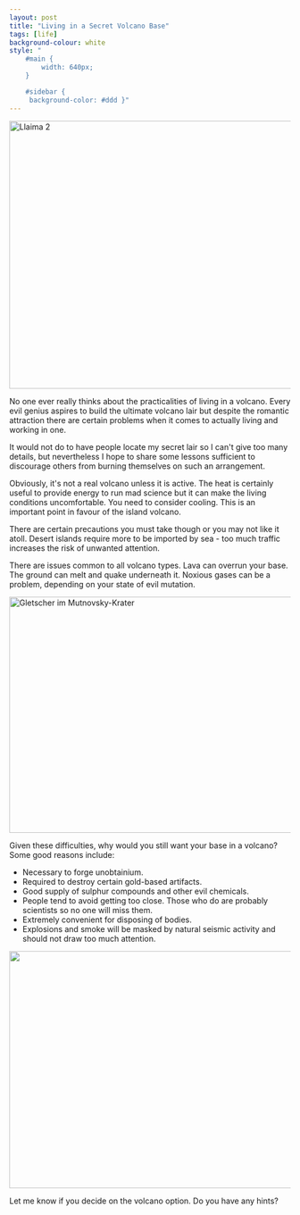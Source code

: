 ```yaml
---
layout: post
title: "Living in a Secret Volcano Base"
tags: [life]
background-colour: white
style: "
    #main {
        width: 640px;
    }

    #sidebar {
     background-color: #ddd }"
---
```


<a href="https://www.flickr.com/photos/canete/2641080054/" title="Llaima 2 by
i.canete, on Flickr"><img
src="https://farm4.static.flickr.com/3022/2641080054_8db36ea327_z.jpg"
width="640" height="480" alt="Llaima 2"></a>

No one ever really thinks about the practicalities of living in a
volcano. Every evil genius aspires to build the ultimate
volcano lair but despite the romantic attraction there are certain
problems when it comes to actually living and working in one.

It would not do to have people locate my secret lair so I can't give too
many details, but nevertheless I hope to share some lessons sufficient to
discourage others from burning themselves on such an arrangement.

Obviously, it's not a real volcano unless it is active. The heat is
certainly useful to provide energy to run mad science but it can make
the living conditions uncomfortable. You need to consider
cooling. This is an important point in favour of the island
volcano. 

There are certain precautions you must take though or you may not like it
atoll. Desert islands require more to be imported by sea - too much traffic
increases the risk of unwanted attention.

There are issues common to all volcano types. Lava can overrun your base. The
ground can melt and quake underneath it. Noxious gases can be a problem, depending on
your state of evil mutation.

<a href="https://www.flickr.com/photos/photoknipser/2094172110/"
title="Gletscher im Mutnovsky-Krater by photoknipser, on Flickr"><img
src="https://farm3.static.flickr.com/2171/2094172110_48058f47a5_z.jpg?zz=1"
width="640" height="423" alt="Gletscher im Mutnovsky-Krater"></a>

Given these difficulties, why would you still want your base in a volcano?
Some good reasons include:

- Necessary to forge unobtainium.
- Required to destroy certain gold-based artifacts.
- Good supply of sulphur compounds and other evil chemicals.
- People tend to avoid getting too close. Those who do are probably scientists so no one will miss them.
- Extremely convenient for disposing of bodies.
- Explosions and smoke will be masked by natural seismic activity and should not draw too much attention.

<a href="https://www.flickr.com/photos/21331626@N07/3932218443/"
title="Untitled by Adrien Cretin, on Flickr"><img
src="https://farm4.static.flickr.com/3501/3932218443_a501ef5cbe_z.jpg"
width="640" height="425" alt=""></a>

Let me know if you decide on the volcano option. Do you have any hints?